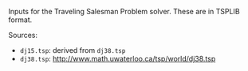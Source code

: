 Inputs for the Traveling Salesman Problem solver. These are in TSPLIB
format.

Sources:

- `dj15.tsp`: derived from `dj38.tsp`
- `dj38.tsp`: <http://www.math.uwaterloo.ca/tsp/world/dj38.tsp>

